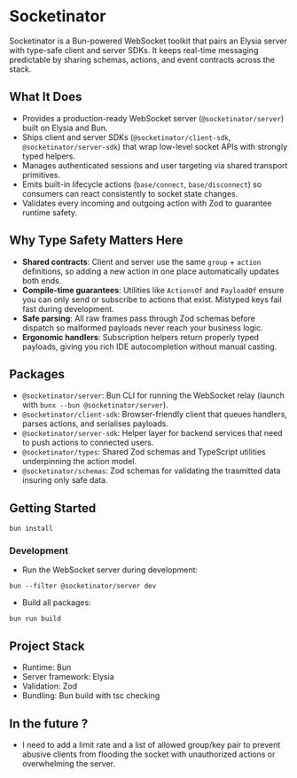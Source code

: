  # Socketinator

Socketinator is a Bun-powered WebSocket toolkit that pairs an Elysia server with type-safe client and server SDKs. It keeps
real-time messaging predictable by sharing schemas, actions, and event contracts across the stack.

## What It Does
- Provides a production-ready WebSocket server (`@socketinator/server`) built on Elysia and Bun.
- Ships client and server SDKs (`@socketinator/client-sdk`, `@socketinator/server-sdk`) that wrap low-level socket APIs with
strongly typed helpers.
- Manages authenticated sessions and user targeting via shared transport primitives.
- Emits built-in lifecycle actions (`base/connect`, `base/disconnect`) so consumers can react consistently to socket state
changes.
- Validates every incoming and outgoing action with Zod to guarantee runtime safety.

## Why Type Safety Matters Here
- **Shared contracts**: Client and server use the same `group` + `action` definitions, so adding a new action in one place
automatically updates both ends.
- **Compile-time guarantees**: Utilities like `ActionsOf` and `PayloadOf` ensure you can only send or subscribe to actions
that exist. Mistyped keys fail fast during development.
- **Safe parsing**: All raw frames pass through Zod schemas before dispatch so malformed payloads never reach your business
logic.
- **Ergonomic handlers**: Subscription helpers return properly typed payloads, giving you rich IDE autocompletion without
manual casting.

## Packages
- `@socketinator/server`: Bun CLI for running the WebSocket relay (launch with `bunx --bun @socketinator/server`).
- `@socketinator/client-sdk`: Browser-friendly client that queues handlers, parses actions, and serialises payloads.
- `@socketinator/server-sdk`: Helper layer for backend services that need to push actions to connected users.
- `@socketinator/types`: Shared Zod schemas and TypeScript utilities underpinning the action model.
- `@socketinator/schemas`: Zod schemas for validating the trasmitted data insuring only safe data.

## Getting Started
`bun install`

### Development

- Run the WebSocket server during development:

`bun --filter @socketinator/server dev`
- Build all packages:

`bun run build`

## Project Stack

- Runtime: Bun
- Server framework: Elysia
- Validation: Zod
- Bundling: Bun build with tsc checking

## In the future ?

- I need to add a limit rate and a list of allowed group/key pair to prevent abusive clients from flooding the socket with unauthorized actions or overwhelming the server.
